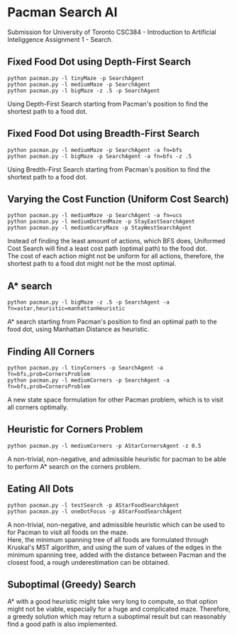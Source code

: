 # Pacman Search AI
Submission for University of Toronto CSC384 - Introduction to Artificial Inteliggence Assignment 1 - Search.

## Fixed Food Dot using Depth-First Search
```
python pacman.py -l tinyMaze -p SearchAgent
python pacman.py -l mediumMaze -p SearchAgent
python pacman.py -l bigMaze -z .5 -p SearchAgent
```
Using Depth-First Search starting from Pacman's position to find the shortest path to a food dot.

## Fixed Food Dot using Breadth-First Search
```
python pacman.py -l mediumMaze -p SearchAgent -a fn=bfs
python pacman.py -l bigMaze -p SearchAgent -a fn=bfs -z .5
```
Using Bredth-First Search starting from Pacman's position to find the shortest path to a food dot.

## Varying the Cost Function (Uniform Cost Search)
```
python pacman.py -l mediumMaze -p SearchAgent -a fn=ucs
python pacman.py -l mediumDottedMaze -p StayEastSearchAgent
python pacman.py -l mediumScaryMaze -p StayWestSearchAgent
```
Instead of finding the least amount of actions, which BFS does, Uniformed Cost Search will find a least cost path (optimal path) to the food dot.  
The cost of each action might not be uniform for all actions, therefore, the shortest path to a food dot might not be the most optimal.

## A* search
```
python pacman.py -l bigMaze -z .5 -p SearchAgent -a fn=astar,heuristic=manhattanHeuristic
```
A* search starting from Pacman's position to find an optimal path to the food dot, using Manhattan Distance as heuristic.

## Finding All Corners
```
python pacman.py -l tinyCorners -p SearchAgent -a fn=bfs,prob=CornersProblem
python pacman.py -l mediumCorners -p SearchAgent -a fn=bfs,prob=CornersProblem
```
A new state space formulation for other Pacman problem, which is to visit all corners optimally.  

## Heuristic for Corners Problem
```
python pacman.py -l mediumCorners -p AStarCornersAgent -z 0.5
```
A non-trivial, non-negative, and admissible heuristic for pacman to be able to perform A* search on the corners problem.

## Eating All Dots
```
python pacman.py -l testSearch -p AStarFoodSearchAgent
python pacman.py -l oneDotFocus -p AStarFoodSearchAgent
```
A non-trivial, non-negative, and admissible heuristic which can be used to for Pacman to visit all foods on the maze.  
Here, the minimum spanning tree of all foods are formulated through Kruskal's MST algorithm, and using the sum of values of the edges in the minimum spanning tree, added with the distance between Pacman and the closest food, a rough underestimation can be obtained.

## Suboptimal (Greedy) Search
A* with a good heuristic might take very long to compute, so that option might not be viable, especially for a huge and complicated maze. Therefore, a greedy solution which may return a suboptimal result but can reasonably find a good path is also implemented.